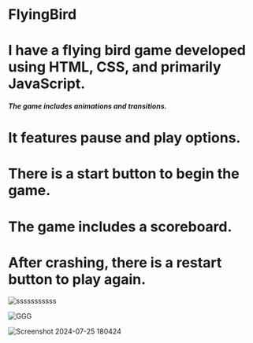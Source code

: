 # FlyingBird

<h1>I have a flying bird game developed using HTML, CSS, and primarily JavaScript.</h1>



<h5>The game includes animations and transitions.</h5>

# It features pause and play options.
# There is a start button to begin the game.
# The game includes a scoreboard.
# After crashing, there is a restart button to play again.






![sssssssssss](https://github.com/user-attachments/assets/1d00a0ff-8815-4135-b515-c1a5f4d222f2)





![GGG](https://github.com/user-attachments/assets/d76b5709-b855-4775-b728-902178c2727d)




![Screenshot 2024-07-25 180424](https://github.com/user-attachments/assets/39209908-4187-4a13-a4b5-1c82746e0f71)
